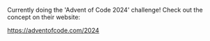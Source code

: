 Currently doing the 'Advent of Code 2024' challenge! Check out the concept on their website:

https://adventofcode.com/2024